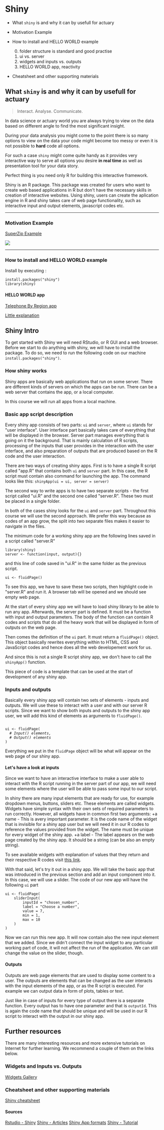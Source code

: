 Shiny
================
* What `shiny` is and why it can by usefull for actuary
* Motivation Example
* How to install and HELLO WORLD example

  0) folder structure is standard and good practise
  1) ui vs. server
  2) widgets and inputs vs. outputs
  3) HELLO WORLD app, reactivity
* Cheatsheet and other supporting materials


What `shiny` is and why it can by usefull for actuary
----------------
> Interact. Analyse. Communicate.

In data science or actuary world you are always trying to view on the data based on different angle to find the most significant insight.

During your data analysis you might come to the point there is so many options to view on the data your code might become too messy or even it is not possible to __hard__ code all options.

For such a case `shiny` might come quite handy as it provides very interactive way to serve all options you desire __in real time__ as well as presentation tool for your data story.

Perfect thing is you need only R for building this interactive framework.

Shiny is an R package. This package was created for users who want to create web based applications in R but don't have the necessary skills in creation of interactive websites. Using shiny, users can create the aplication engine in R and shiny takes care of web page functionality, such as interactive input and output elements, javascript codes etc.

-----------------
### Motivation Example
[SuperZip Example](https://shiny.rstudio.com/gallery/superzip-example.html)

![](About_shiny_files/superzip.PNG)

-----------------
### How to install and HELLO WORLD example
Install by executing :
```
install.packages("shiny")
library(shiny)
```
#### HELLO WORLD app
[Telephone By Region app](https://shiny.rstudio.com/gallery/telephones-by-region.html)

[Little explanation](About_shiny_files/shiny_prezi.pdf)


Shiny Intro
-----------------
To get started with Shiny we will need RStudio, or R GUI and a web browser. Before we start to do anything with shiny, we will have to install the package. To do so, we need to run the following code on our machine `install.packages("shiny")`.

### How shiny works
Shiny apps are basically web applications that run on some server. There are different kinds of servers on which the apps can be run. There can be a web server that contains the app, or a local computer.

In this course we will run all apps from a local machine.

### Basic app script description
Every shiny app consists of two parts: `ui` and `server`, where `ui` stands for "user interface". User interface part basically takes care of everything that will be displayed in the browser. Server part manages everything that is going on it the background. That is mainly calculation of R scripts, processing of the inputs that user provides in the interaction with the user interface, and also preparation of outputs that are produced based on the R code and the user interaction.

There are two ways of creating shiny apps. First is to have a single R script called "app.R" that contains both `ui` and `server` part. In this case, the R script must contain also command for launching the app. The command looks like this: `shinyApp(ui = ui, server = server)`

The second way to write apps is to have two separate scripts - the first script called "ui.R" and the second one called "server.R". These two must be placed in a single folder.

In both of the cases shiny looks for the `ui` and `server` part. Throughout this course we will use the second approach. We prefer this way because as codes of an app grow, the split into two separate files makes it easier to navigate in the files.

The minimum code for a working shiny app are the following lines saved in a script called "server.R"
```
library(shiny)
server <- function(input, output){}
```
and this line of code saved in "ui.R" in the same folder as the previous script.
```
ui <- fluidPage()
```

To see this app, we have to save these two scripts, then highlight code in "server.R" and run it. A browser tab will be opened and we should see empty web page.

At the start of every shiny app we will have to load shiny library to be able to run any app. Afterwards, the server part is defined. It must be a function with input and output parameters. The body of the function can contain R codes and scripts that do all the heavy work that will be displayed in form of outputs on the web page.

Then comes the definition of the `ui` part. It must return a `fluidPage()` object. This object basically rewrites everything within to HTML, CSS and JavaScript codes and hence does all the web developement work for us.

And since this is not a single R script shiny app, we don't have to call the `shinyApp()` function.

This piece of code is a template that can be used at the start of development of any shiny app.

### Inputs and outputs
Basically every shiny app will contain two sets of elements - inputs and outputs. We will use these to interact with a user and with our server R scripts. Since we want to show both inputs and outputs to the shiny app user, we will add this kind of elements as arguments to `fluidPage()`.

<pre><code>
ui <- fluidPage(
  <i># Input() elements, </i>
  <i># Output() elements </i>
)
</code></pre>

Everything we put in the `fluidPage` object will be what will appear on the web page of our shiny app.

#### Let's have a look at inputs

Since we want to have an interactive interface to make a user able to interact with the R script running in the server part of our app, we will need some elements where the user will be able to pass some input to our script.

In shiny there are many input elements that are ready for use, for example dropdown menus, buttons, sliders etc. These elements are called widgets. Widgets have simple syntax with their own sets of required parameters to run correctly. However, all widgets have in common first two arguments:
+a name - This is  avery important parameter. It is the code name of the widget that is invisible for a shiny app user but we will need it in our R codes to reference the values provided from the widget. The name must be unique for every widget of the shiny app.
+a label - The label appears on the web page created by the shiny app. It should be a string (can be also an empty string).

To see available widgets with explanation of values that they return and their respective R codes visit [this link](https://shiny.rstudio.com/gallery/widget-gallery.html).

With that said, let's try it out in a shiny app. We will take the basic app that was introduced in the previous section and add an input component into it. In this case, we will use a slider. The code of our new app will have the following `ui` part

```
ui <- fluidPage(
	sliderInput(
		inputId = "chosen_number",
		label = "Choose a number",
		value = 7,
		min = 1,
		max = 10
	)
)
```

Now we can run this new app. It will now contain also the new input element that we added. Since we didn't connect the input widget to any particular working part of code, it will not affect the run of the application. We can still change the value on the slider, though.

#### Outputs

Outputs are web page elements that are used to display some content to a user. The outputs are elements that can be changed as the user interacts with the input elements of the app, or as the R script is executed. For example we can output data in form of plots, tables or text.

Just like in case of inputs for every type of output there is a separate function. Every output has to have one parameter and that is `outputId`. This is again the code name that should be unique and will be used in our R script to interact with the output in our shiny app.

Further resources
-----------------
There are many interesting resources and more extensive tutorials on Internet for further learning. We recommend a couple of them on the links below.

### Widgets and Inputs vs. Outputs
[Widgets Gallery](https://shiny.rstudio.com/gallery/widget-gallery.html)

### Cheatsheet and other supporting materials
[Shiny cheatsheet](https://github.com/rstudio/cheatsheets/raw/master/shiny.pdf)

#### Sources
[Rstudio - Shiny](http://shiny.rstudio.com/)
[Shiny - Articles](https://shiny.rstudio.com/articles/)
[Shiny App formats](https://shiny.rstudio.com/articles/app-formats.html)
[Shiny - Tutorial](https://shiny.rstudio.com/tutorial/)
